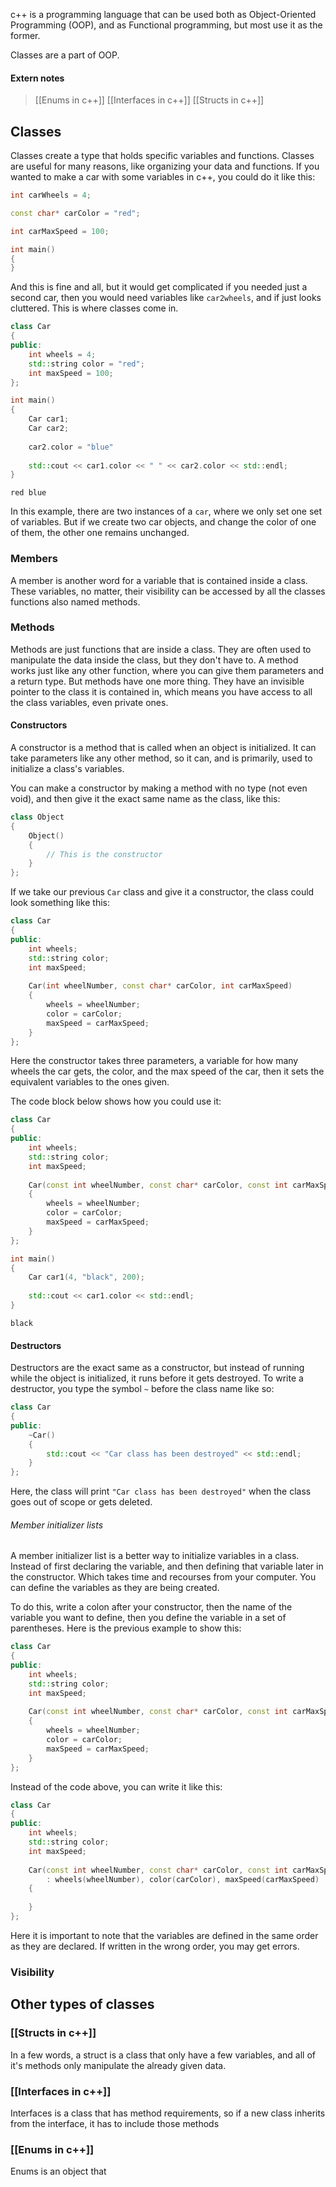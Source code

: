 c++ is a programming language that can be used both as Object-Oriented Programming (OOP), and as Functional programming, but most use it as the former. 

Classes are a part of OOP.

#### Extern notes

> [[Enums in c++]]
> [[Interfaces in c++]]
> [[Structs in c++]]


## Classes

Classes create a type that holds specific variables and functions.
Classes are useful for many reasons, like organizing your data and functions.
If you wanted to make a car with some variables in c++, you could do it like this:

```cpp
int carWheels = 4;

const char* carColor = "red";

int carMaxSpeed = 100;

int main()
{
}
```

And this is fine and all, but it would get complicated if you needed just a second car, then you would need variables like `car2wheels`, and if just looks cluttered. This is where classes come in.

```cpp
class Car
{
public:
	int wheels = 4;
	std::string color = "red";
	int maxSpeed = 100;
};  

int main()
{
	Car car1;
	Car car2;
	
    car2.color = "blue"
    
	std::cout << car1.color << " " << car2.color << std::endl;
}
```

```output
red blue
```

In this example, there are two instances of a `car`, where we only set one set of variables. But if we create two car objects, and change the color of one of them, the other one remains unchanged.

### Members
A member is another word for a variable that is contained inside a class. These variables, no matter, their visibility can be accessed by all the classes functions also named methods.


### Methods

Methods are just functions that are inside a class. 
They are often used to manipulate the data inside the class, but they don't have to.
A method works just like any other function, where you can give them parameters and a return type. But methods have one more thing. They have an invisible pointer to the class it is contained in, which means you have access to all the class variables, even private ones.


#### Constructors

A constructor is a method that is called when an object is initialized. It can take parameters like any other method, so it can, and is primarily, used to initialize a class's variables.

You can make a constructor by making a method with no type (not even void), and then give it the exact same name as the class, like this:
```cpp
class Object
{
	Object()
	{
		// This is the constructor
	}
};
```


If we take our previous `Car` class and give it a constructor, the class could look something like this:

```cpp
class Car
{
public:
	int wheels;
	std::string color;
	int maxSpeed;
	
	Car(int wheelNumber, const char* carColor, int carMaxSpeed)
	{
		wheels = wheelNumber;
		color = carColor;
		maxSpeed = carMaxSpeed;
	}
}; 
```

Here the constructor takes three parameters, a variable for how many wheels the car gets, the color, and the max speed of the car, then it sets the equivalent variables to the ones given.

The code block below shows how you could use it:

```cpp
class Car
{
public:
	int wheels;
	std::string color;
	int maxSpeed;
	
	Car(const int wheelNumber, const char* carColor, const int carMaxSpeed)
	{
		wheels = wheelNumber;
		color = carColor;
		maxSpeed = carMaxSpeed;
	}
}; 

int main()
{
	Car car1(4, "black", 200);
	
	std::cout << car1.color << std::endl;
}
```

```output
black
```

#### Destructors
Destructors are the exact same as a constructor, but instead of running while the object is initialized, it runs before it gets destroyed. To write a destructor, you type the symbol `~` before the class name like so:
```cpp
class Car
{
public:
	~Car()
	{
		std::cout << "Car class has been destroyed" << std::endl;
	}
};
```

Here, the class will print `"Car class has been destroyed"` when the class goes out of scope or gets deleted.

###### Member initializer lists
A member initializer list is a better way to initialize variables in a class. Instead of first declaring the variable, and then defining that variable later in the constructor. Which takes time and recourses from your computer. You can define the variables as they are being created.

To do this, write a colon after your constructor, then the name of the variable you want to define, then you define the variable in a set of parentheses. Here is the previous example to show this:
```cpp
class Car
{
public:
	int wheels;
	std::string color;
	int maxSpeed;
	
	Car(const int wheelNumber, const char* carColor, const int carMaxSpeed)
	{
		wheels = wheelNumber;
		color = carColor;
		maxSpeed = carMaxSpeed;
	}
}; 
```

Instead of the code above, you can write it like this:
```cpp
class Car
{
public:
	int wheels;
	std::string color;
	int maxSpeed;
	
	Car(const int wheelNumber, const char* carColor, const int carMaxSpeed)
		: wheels(wheelNumber), color(carColor), maxSpeed(carMaxSpeed)
	{
	
	}
}; 
```
Here it is important to note that the variables are defined in the same order as they are declared.
If written in the wrong order, you may get errors. 


### Visibility


## Other types of classes


### [[Structs in c++]]

In a few words, a struct is a class that only have a few variables, and all of it's methods only manipulate the already given data.


### [[Interfaces in c++]]

Interfaces is a class that has method requirements, so if a new class inherits from the interface, it has to include those methods

### [[Enums in c++]]

Enums is an object that
  
